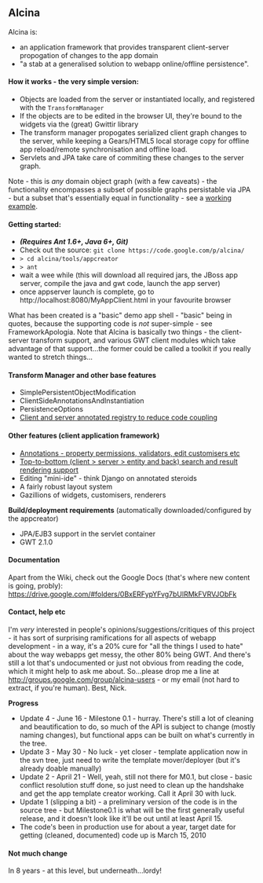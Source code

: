 ## Alcina ##
Alcina is:
  * an application framework that provides transparent client-server propogation of changes to the app domain
  * "a stab at a generalised solution to webapp online/offline persistence".

#### How it works - the very simple version: ####
  * Objects are loaded from the server or instantiated locally, and registered with the `TransformManager`
  * If the objects are to be edited in the browser UI, they're bound to the widgets via the (great) Gwittir library
  * The transform manager propogates serialized client graph changes to the server, while keeping a Gears/HTML5 local storage copy for offline app reload/remote synchronisation and offline load.
  * Servlets and JPA take care of commiting these changes to the server graph.

Note - this is _any_ domain object graph (with a few caveats) - the functionality encompasses a subset of possible graphs persistable via JPA - but a subset that's essentially equal in functionality - see a [working example](ExampleOfflineEditableDomain.md).

#### Getting started: ####
  * _**(Requires Ant 1.6+, Java 6+, Git)**_
  * Check out the source: `git clone https://code.google.com/p/alcina/`
  * `> cd alcina/tools/appcreator`
  * `> ant`
  * wait a wee while (this will download all required jars, the JBoss app server, compile the java and gwt code, launch the app server)
  * once appserver launch is complete, go to http://localhost:8080/MyAppClient.html in your favourite browser


What has been created is  a "basic" demo app shell - "basic" being in quotes, because the supporting code is _not_ super-simple - see FrameworkApologia. Note that Alcina is basically two things - the client-server transform support, and various GWT client modules which take advantage of that support...the former could be called a toolkit if you really wanted to stretch things...


#### Transform Manager and other base features ####
  * SimplePersistentObjectModification
  * ClientSideAnnotationsAndInstantiation
  * PersistenceOptions
  * [Client and server annotated registry to reduce code coupling](Registry.md)


#### Other features (client application framework) ####
  * [Annotations - property permissions, validators, edit customisers etc](ClientFrameworkAnnotations.md)
  * [Top-to-bottom (client > server > entity and back) search and result rendering support](ObjectTreeRenderingAndSearch.md)
  * Editing "mini-ide" - think Django on annotated steroids
  * A fairly robust layout system
  * Gazillions of widgets, customisers, renderers

**Build/deployment requirements**  (automatically downloaded/configured by the appcreator)
  * JPA/EJB3 support in the servlet container
  * GWT 2.1.0

#### Documentation ####
Apart from the Wiki, check out the Google Docs (that's where new content is going, probly):
https://drive.google.com/#folders/0BxERFypYFvg7bUlRMkFVRVJObFk

#### Contact, help etc ####
I'm _very_ interested in people's opinions/suggestions/critiques of this project - it has sort of surprising ramifications for all aspects of webapp development - in a way, it's a 20% cure for "all the things I used to hate" about the way webapps get messy, the other 80% being GWT. And there's still a lot that's undocumented or just not obvious from reading the code, which it might help to ask me about. So...please drop me a line at http://groups.google.com/group/alcina-users - or my email (not hard to extract, if you're human). Best, Nick.

**Progress**
  * Update 4 - June 16 - Milestone 0.1 - hurray. There's still a lot of cleaning and beautification to do, so much of the API is subject to change (mostly naming changes), but functional apps can be built on what's currently in the tree.
  * Update 3 - May 30 - No luck - yet closer - template application now in the svn tree, just need to write the template mover/deployer (but it's already doable manually)
  * Update 2 - April 21 - Well, yeah, still not there for M0.1, but close - basic conflict resolution stuff done, so just need to clean up the handshake and get the app template creator working. Call it April 30 with luck.
  * Update 1 (slipping a bit) - a preliminary version of the code is in the source tree - but Milestone0.1 is what will be the first generally useful release, and it doesn't look like it'll be out until at least April 15.
  * The code's been in production use for about a year, target date for getting (cleaned, documented) code up is March 15, 2010

#### Not much change
In 8 years - at this level, but underneath...lordy! 